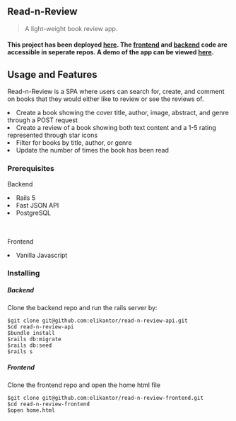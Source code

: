 <h2>Read-n-Review</h2>

> A light-weight book review app.

<h4> This project has been deployed <a href="https://read-n-review-frontend.herokuapp.com/">here</a>.  The <a href="https://github.com/elikantor/Read-n-Review/tree/master/project-frontend">frontend</a> and <a href="https://github.com/elikantor/Read-n-Review/tree/master/project-backend-API">backend</a> code are accessible in seperate repos. A demo of the app can be viewed <a href="https://www.youtube.com/watch?v=PUCrcPzO468&feature=youtu.be">here</a>.<h4>

## Usage and Features

<p>Read-n-Review is a SPA where users can search for, create, and comment on books that they would either like to review or see the reviews of.</P>
<li>Create a book showing the cover title, author, image, abstract, and genre through a POST request</li>
<li>Create a review of a book showing both text content and a 1-5 rating represented through star icons</li>
<li>Filter for books by title, author, or genre</li>
<li>Update the number of times the book has been read</li>

<h3>Prerequisites</h3>
<p>Backend</p>
<li>Rails 5</li>
<li>Fast JSON API</li>
<li>PostgreSQL</li>
<br></br>
<p>Frontend</p>
<li>Vanilla Javascript</li>

<h3>Installing</h3>
<h5>Backend</h5>
<h7>Clone the backend repo and run the rails server by:</h7>

```
$git clone git@github.com:elikantor/read-n-review-api.git
$cd read-n-review-api
$bundle install
$rails db:migrate
$rails db:seed
$rails s
```

<h5>Frontend</h5>
<h7>Clone the frontend repo and open the home html file</h7>

```
$git clone git@github.com:elikantor/read-n-review-frontend.git
$cd read-n-review-frontend
$open home.html
```
